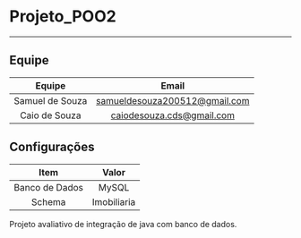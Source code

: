 # Projeto_POO2
--------------------------------------------------------------------------------

## Equipe

|      Equipe      |              Email             |
| :---:       | :---:       |
| Samuel de Souza  | samueldesouza200512@gmail.com  |
| Caio de Souza    | caiodesouza.cds@gmail.com      |


## Configurações

|      Item        |        Valor       |
| :---:       | :---:       |
| Banco de Dados   | MySQL              |
| Schema           | Imobiliaria        |


Projeto avaliativo de integração de java com banco de dados.
